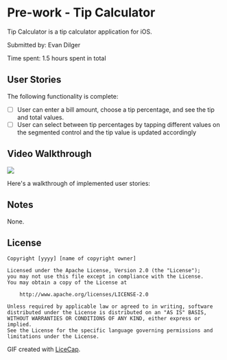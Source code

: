 # Pre-work - Tip Calculator

Tip Calculator is a tip calculator application for iOS.

Submitted by: Evan Dilger

Time spent: 1.5 hours spent in total

## User Stories

The following functionality is complete:

* [ ] User can enter a bill amount, choose a tip percentage, and see the tip and total values.
* [ ] User can select between tip percentages by tapping different values on the segmented control and the tip value is updated accordingly

## Video Walkthrough
![](https://i.imgur.com/N8kxuOx.gif)

Here's a walkthrough of implemented user stories:

## Notes

None.

## License

    Copyright [yyyy] [name of copyright owner]

    Licensed under the Apache License, Version 2.0 (the "License");
    you may not use this file except in compliance with the License.
    You may obtain a copy of the License at

        http://www.apache.org/licenses/LICENSE-2.0

    Unless required by applicable law or agreed to in writing, software
    distributed under the License is distributed on an "AS IS" BASIS,
    WITHOUT WARRANTIES OR CONDITIONS OF ANY KIND, either express or implied.
    See the License for the specific language governing permissions and
    limitations under the License.

GIF created with [LiceCap](http://www.cockos.com/licecap/).
